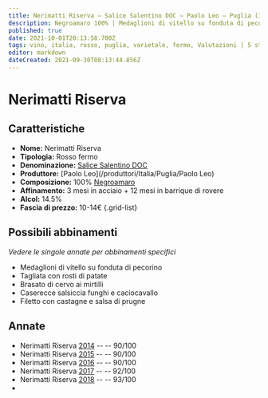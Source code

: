 ```yaml
---
title: Nerimatti Riserva – Salice Salentino DOC – Paolo Leo – Puglia (IT) – 10-14€ – 4★-5★
description: Negroamaro 100% | Medaglioni di vitello su fonduta di pecorino – Tagliata con rosti di patate – Brasato di cervo ai mirtilli – Caserecce salsiccia funghi e caciocavallo – Filetto con castagne e salsa di prugne
published: true
date: 2021-10-01T20:13:58.700Z
tags: vino, italia, rosso, puglia, varietale, fermo, Valutazioni | 5 stelle, negroamaro, Prezzi | 10-14€, medaglioni di vitello su fonduta di pecorino, tagliata con rosti di patate, brasato di cervo ai mirtilli, filetto con castagne e salsa di prugne
editor: markdown
dateCreated: 2021-09-30T08:13:44.856Z
---
```


# Nerimatti Riserva

## Caratteristiche
- **Nome:** Nerimatti Riserva
- **Tipologia:** Rosso fermo
- **Denominazione:** [Salice Salentino DOC](/denominazioni/Italia/Puglia/DOC/Salice-Salentino)
- **Produttore:** [Paolo Leo](/produttori/Italia/Puglia/Paolo Leo) 
- **Composizione:** 100% [Negroamaro](/vitigni/Italia/bacca-nera/negroamaro)
- **Affinamento:** 3 mesi in acciaio + 12 mesi in barrique di rovere
- **Alcol:** 14.5%
- **Fascia di prezzo:** 10-14€
{.grid-list}



## Possibili abbinamenti
*Vedere le singole annate per abbinamenti specifici*

- Medaglioni di vitello su fonduta di pecorino
- Tagliata con rosti di patate
- Brasato di cervo ai mirtilli
- Caserecce salsiccia funghi e caciocavallo
- Filetto con castagne e salsa di prugne

## Annate
- Nerimatti Riserva [2014](vini/Italia/Puglia/Paolo-Leo/Nerimatti-Riserva/2014) -- <span class="star-4"></span> -- 90/100
- Nerimatti Riserva [2015](vini/Italia/Puglia/Paolo-Leo/Nerimatti-Riserva/2015) -- <span class="star-4"></span> -- 90/100
- Nerimatti Riserva [2016](vini/Italia/Puglia/Paolo-Leo/Nerimatti-Riserva/2016) -- <span class="star-4"></span> -- 90/100
- Nerimatti Riserva [2017](vini/Italia/Puglia/Paolo-Leo/Nerimatti-Riserva/2017) -- <span class="star-5"></span> -- 92/100
- Nerimatti Riserva [2018](vini/Italia/Puglia/Paolo-Leo/Nerimatti-Riserva/2018) -- <span class="star-5"></span> -- 93/100
- 
